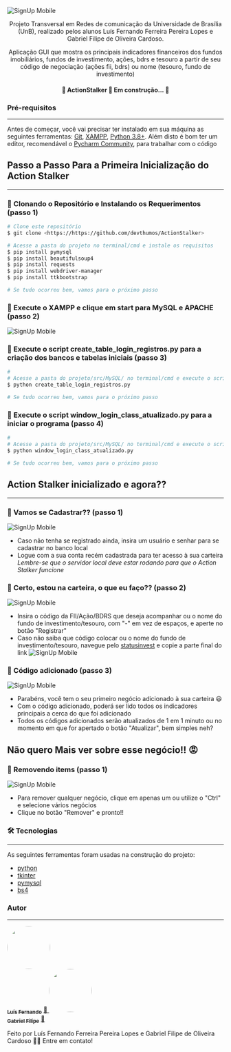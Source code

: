 ![SignUp Mobile](imgs_readme/banner.png)

<p align="center">Projeto Transversal em Redes de comunicação da Universidade de Brasília (UnB), realizado pelos alunos Luís Fernando Ferreira Pereira Lopes e Gabriel Filipe de Oliveira Cardoso.</p>
<p align="center">Aplicação GUI que mostra os principais indicadores financeiros dos fundos imobiliários, fundos de investimento, ações, bdrs e tesouro a partir de seu código de negociação (ações fii, bdrs) ou nome (tesouro, fundo de investimento)</p>

<h4 align="center"> 
	🚧  ActionStalker 🚀 Em construção...  🚧
</h4>

### Pré-requisitos

---

Antes de começar, você vai precisar ter instalado em sua máquina as seguintes ferramentas:
[Git](https://git-scm.com), [XAMPP](https://www.apachefriends.org/index.html), [Python 3.8+](https://www.python.org/). 
Além disto é bom ter um editor, recomendável o [Pycharm Community](https://code.visualstudio.com/), para trabalhar com o código

## Passo a Passo Para a Primeira Inicialização do Action Stalker

---

### 🎲 Clonando o Repositório e Instalando os Requerimentos (passo 1)
```bash
# Clone este repositório
$ git clone <https://https://github.com/devthumos/ActionStalker>

# Acesse a pasta do projeto no terminal/cmd e instale os requisitos
$ pip install pymysql
$ pip install beautifulsoup4
$ pip install requests
$ pip install webdriver-manager
$ pip install ttkbootstrap

# Se tudo ocorreu bem, vamos para o próximo passo

```

### 🎲 Execute o XAMPP e clique em start para MySQL e APACHE (passo 2)
![SignUp Mobile](imgs_readme/xampp.png)

### 🎲  Execute o script create_table_login_registros.py para a criação dos bancos e tabelas iniciais (passo 3)
```bash
# 
# Acesse a pasta do projeto/src/MySQL/ no terminal/cmd e execute o script create_table_login_registros.py
$ python create_table_login_registros.py

# Se tudo ocorreu bem, vamos para o próximo passo

```

### 🎲  Execute o script window_login_class_atualizado.py para a iniciar o programa (passo 4)
```bash
# 
# Acesse a pasta do projeto/src/MySQL/ no terminal/cmd e execute o script create_table_login_registros.py
$ python window_login_class_atualizado.py

# Se tudo ocorreu bem, vamos para o próximo passo

```

## Action Stalker inicializado e agora??

---

### 🎲  Vamos se Cadastrar?? (passo 1)
![SignUp Mobile](imgs_readme/login.png)<br>
- Caso não tenha se registrado ainda, insira um usuário e senhar para se cadastrar no banco local
- Logue com a sua conta recém cadastrada para ter acesso à sua carteira<br>
_Lembre-se que o servidor local deve estar rodando para que o Action Stalker funcione_ 

### 🎲  Certo, estou na carteira, o que eu faço?? (passo 2)
![SignUp Mobile](imgs_readme/carteira.png)<br>
- Insira o código da FII/Ação/BDRS que deseja acompanhar ou o nome do fundo de investimento/tesouro, com "-" em vez de espaços, e aperte no botão "Registrar"
- Caso não saiba que código colocar ou o nome do fundo de investimento/tesouro, navegue pelo [statusinvest](https://statusinvest.com.br) e copie a parte final do link
![SignUp Mobile](imgs_readme/link.png)

### 🎲  Código adicionado (passo 3)
![SignUp Mobile](imgs_readme/adicionado.png)<br>
- Parabéns, você tem o seu primeiro negócio adicionado à sua carteira 😃
- Com o código adicionado, poderá ser lido todos os indicadores principais a cerca do que foi adicionado
- Todos os códigos adicionados serão atualizados de 1 em 1 minuto ou no momento em que for apertado o botão "Atualizar", bem simples neh?

## Não quero Mais ver sobre esse negócio!! 😡
### 🎲  Removendo items (passo 1)
![SignUp Mobile](imgs_readme/remover.png)<br>
- Para remover qualquer negócio, clique em apenas um ou utilize o "Ctrl" e selecione vários negócios
- Clique no botão "Remover" e pronto!!
### 🛠 Tecnologias

---

As seguintes ferramentas foram usadas na construção do projeto:

- [python](https://docs.python.org/3/)
- [tkinter](https://tkdocs.com/tutorial/index.html)
- [pymysql](https://pymysql.readthedocs.io/en/latest/)
- [bs4](https://beautiful-soup-4.readthedocs.io/en/latest/)

### Autor

---

<a href="https://www.linkedin.com/in/luís-fernando-ferreira-pereira-lopes">
 <img style="border-radius: 50%;" src="https://media-exp1.licdn.com/dms/image/C5603AQFfQUIj_QemJA/profile-displayphoto-shrink_400_400/0/1607378780137?e=1640822400&v=beta&t=hird4Q98yHn-6HHWSigqxnKb1IlxY6Hp7KuHqpZUcZc" width="100px;" alt=""/>
 <br />
<sub><b>Luís Fernando</b></sub></a> <a href="https://www.linkedin.com/in/luís-fernando-ferreira-pereira-lopes" title="Linkedin">🚀
</a>

<a href="#Gabriel">
 <img style="border-radius: 50%;" src="" width="100px;" alt=""/>
 <br />
<sub><b>Gabriel Filipe</b></sub></a> <a href="" title="Linkedin">🚀
</a>


Feito por Luís Fernando Ferreira Pereira Lopes e Gabriel Filipe de Oliveira Cardoso 👋🏽 Entre em contato!
